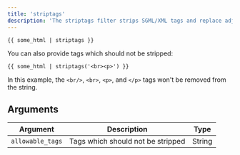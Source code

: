 ```yaml
---
title: 'striptags'
description: 'The striptags filter strips SGML/XML tags and replace adjacent whitespace by one space.'
---
```


```canvas {% process=false %}
{{ some_html | striptags }}
```

You can also provide tags which should not be stripped:

```canvas {% process=false %}
{{ some_html | striptags('<br><p>') }}
```

In this example, the `<br/>`, `<br>`, `<p>`, and `</p>` tags won't be removed from the string.

## Arguments

Argument         | Description                       | Type
---------------- | --------------------------------- | ------
`allowable_tags` | Tags which should not be stripped | String
